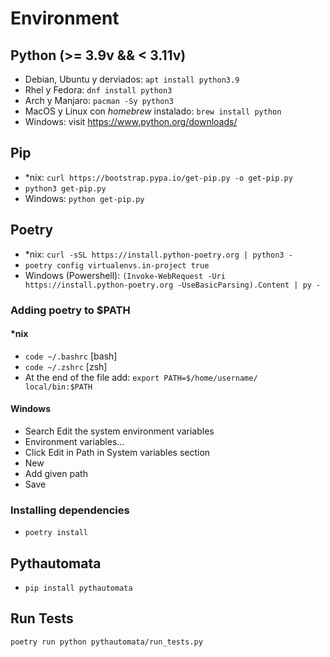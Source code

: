# Environment

## Python (>= 3.9v && < 3.11v)

- Debian, Ubuntu y derviados: `apt install python3.9`
- Rhel y Fedora: `dnf install python3`
- Arch y Manjaro: `pacman -Sy python3`
- MacOS y Linux con *homebrew* instalado: `brew install python`
- Windows: visit https://www.python.org/downloads/

## Pip
- *nix: `curl https://bootstrap.pypa.io/get-pip.py -o get-pip.py`
- `python3 get-pip.py`
- Windows: `python get-pip.py`


## Poetry

- *nix: `curl -sSL https://install.python-poetry.org | python3 -`
- `poetry config virtualenvs.in-project true`
- Windows (Powershell): `(Invoke-WebRequest -Uri https://install.python-poetry.org -UseBasicParsing).Content | py -`

### Adding poetry to $PATH

#### *nix

- `code ~/.bashrc` [bash]
- `code ~/.zshrc` [zsh]
- At the end of the file add: `export PATH=$/home/username/ local/bin:$PATH`

#### Windows

- Search Edit the system environment variables
- Environment variables...
- Click Edit in Path in System variables section
- New
- Add given path
- Save

### Installing dependencies

- `poetry install`

## Pythautomata

- `pip install pythautomata`

## Run Tests

```
poetry run python pythautomata/run_tests.py
```




